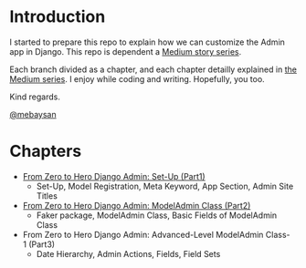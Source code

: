 # Introduction

I started to prepare this repo to explain how we can customize the Admin app in Django. This repo is dependent a [Medium story series](https://mebaysan.medium.com/).

Each branch divided as a chapter, and each chapter detailly explained in [the Medium series](https://mebaysan.medium.com/). I enjoy while coding and writing. Hopefully, you too.

Kind regards.

[@mebaysan](https://github.com/mebaysan)

# Chapters
- [From Zero to Hero Django Admin: Set-Up (Part1)](https://medium.com/nerd-for-tech/from-zero-to-hero-django-admin-set-up-part1-253cd3a5a723)
  - Set-Up, Model Registration, Meta Keyword, App Section, Admin Site Titles
- [From Zero to Hero Django Admin: ModelAdmin Class (Part2)](https://mebaysan.medium.com/from-zero-to-hero-django-admin-modeladmin-class-part2-2c8665d6cd5)
  - Faker package, ModelAdmin Class, Basic Fields of ModelAdmin Class
- From Zero to Hero Django Admin: Advanced-Level ModelAdmin Class-1 (Part3)
  - Date Hierarchy, Admin Actions, Fields, Field Sets